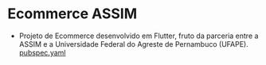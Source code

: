 # Ecommerce ASSIM

* Projeto de Ecommerce desenvolvido em Flutter, fruto da parceria entre a ASSIM e a Universidade Federal do Agreste de Pernambuco (UFAPE).
[pubspec.yaml](pubspec.yaml)